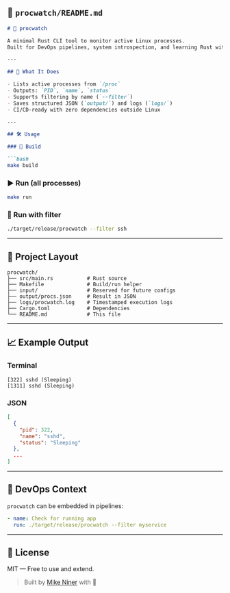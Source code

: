 ## 📄 `procwatch/README.md`

````markdown
# 🧠 procwatch

A minimal Rust CLI tool to monitor active Linux processes.  
Built for DevOps pipelines, system introspection, and learning Rust with `/proc`.

---

## 🚀 What It Does

- Lists active processes from `/proc`
- Outputs: `PID`, `name`, `status`
- Supports filtering by name (`--filter`)
- Saves structured JSON (`output/`) and logs (`logs/`)
- CI/CD-ready with zero dependencies outside Linux

---

## 🛠️ Usage

### 🧱 Build

```bash
make build
````

### ▶️ Run (all processes)

```bash
make run
```

### 🔎 Run with filter

```bash
./target/release/procwatch --filter ssh
```

---

## 📂 Project Layout

```
procwatch/
├── src/main.rs           # Rust source
├── Makefile              # Build/run helper
├── input/                # Reserved for future configs
├── output/procs.json     # Result in JSON
├── logs/procwatch.log    # Timestamped execution logs
├── Cargo.toml            # Dependencies
└── README.md             # This file
```

---

## 📈 Example Output

### Terminal

```text
[322] sshd (Sleeping)
[1311] sshd (Sleeping)
```

### JSON

```json
[
  {
    "pid": 322,
    "name": "sshd",
    "status": "Sleeping"
  },
  ...
]
```

---

## 🔧 DevOps Context

`procwatch` can be embedded in pipelines:

```yaml
- name: Check for running app
  run: ./target/release/procwatch --filter myservice
```

---

## 📜 License

MIT — Free to use and extend.

> Built by [Mike Niner](https://github.com/mikeninerbravog) with 🦀

